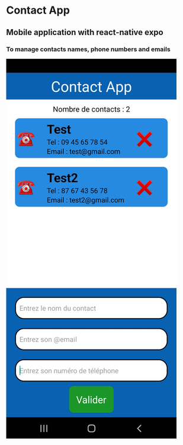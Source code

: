 # Contact App

## Mobile application with react-native expo

### To manage contacts names, phone numbers and emails


<img src="./screen.jpg">